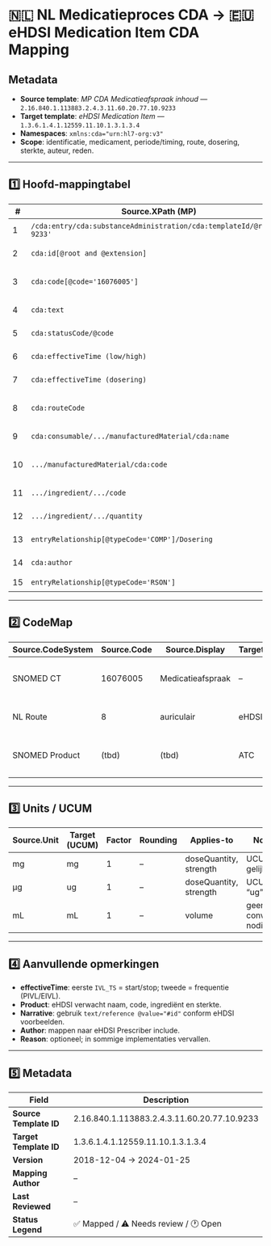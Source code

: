 # 🇳🇱 NL Medicatieproces CDA → 🇪🇺 eHDSI Medication Item CDA Mapping

## Metadata

- **Source template**: *MP CDA Medicatieafspraak inhoud* — `2.16.840.1.113883.2.4.3.11.60.20.77.10.9233`
- **Target template**: *eHDSI Medication Item* — `1.3.6.1.4.1.12559.11.10.1.3.1.3.4`
- **Namespaces**: `xmlns:cda="urn:hl7-org:v3"`
- **Scope**: identificatie, medicament, periode/timing, route, dosering, sterkte, auteur, reden.

---

## 1️⃣ Hoofd-mappingtabel

| # | Source.XPath (MP) | Target.XPath (eHDSI) | Target.Cardinality | Datatype/Format | Transform.Expression | ValueSet/CodeSystem.Map | Conditions | Default/NullFlavor | Multiplicity/JoinKey | Status | Notes |
|---|---|---|---|---|---|---|---|---|---|---|---|
| 1 | `/cda:entry/cda:substanceAdministration/cda:templateId/@root='…9233'` | `/cda:entry/cda:substanceAdministration/cda:templateId/@root='…3.1.3.4'` | 1..1 | II→II | copy | – | – | – | – | ✅ Mapped | Template marker |
| 2 | `cda:id[@root and @extension]` | `cda:id[@root and @extension]` | 0..1 | II→II | copy | – | – | – | – | ✅ Mapped | Unieke entry ID |
| 3 | `cda:code[@code='16076005']` | `cda:code` | 1..1 | CD→CD | copy | SNOMED → ATC | – | – | – | ⚠️ Needs review | eHDSI gebruikt consumable voor medicament |
| 4 | `cda:text` | `cda:text/cda:reference/@value` | 0..1 | ED→TEL | set `#med-1` | – | narrative aanwezig | – | – | ✅ Mapped | Narrative anchor |
| 5 | `cda:statusCode/@code` | `cda:statusCode/@code` | 1..1 | CS→CS | copy | – | – | – | – | ✅ Mapped | status=completed |
| 6 | `cda:effectiveTime (low/high)` | `cda:effectiveTime (IVL_TS)` | 0..1 | TS→TS | normalize | – | – | – | – | ✅ Mapped | Start/stop-periode |
| 7 | `cda:effectiveTime (dosering)` | `cda:effectiveTime (PIVL_TS)` | 0..* | TS→TS | map pattern | – | – | – | – | ✅ Mapped | Frequentie/herhaling |
| 8 | `cda:routeCode` | `cda:routeCode` | 0..1 | CE→CE | map | NL→eHDSI route | – | – | – | ⚠️ Needs review | Routecodes afstemmen |
| 9 | `cda:consumable/.../manufacturedMaterial/cda:name` | `cda:consumable/.../manufacturedMaterial/cda:name` | 1..1 | ST→EN | copy | – | – | – | – | ✅ Mapped | Productnaam |
|10 | `.../manufacturedMaterial/cda:code` | `.../manufacturedMaterial/cda:code` | 0..1 | CD→CD | map | SNOMED → ATC | – | – | – | ⚠️ Needs review | Productcode |
|11 | `.../ingredient/.../code` | `.../ingredient/.../code` | 0..* | CD→CD | copy | SNOMED → ATC | – | – | key=code | ✅ Mapped | Ingrediënten |
|12 | `.../ingredient/.../quantity` | `.../ingredient/.../quantity` | 0..* | RTO/PQ | normalize ratio | UCUM | – | – | – | ✅ Mapped | Sterkte |
|13 | `entryRelationship[@typeCode='COMP']/Dosering` | `cda:doseQuantity` | 0..1 | PQ→PQ | extract value/unit | UCUM | – | – | – | ✅ Mapped | Dosering per inname |
|14 | `cda:author` | `cda:author` (Prescriber) | 0..1 | Participation | map | – | – | – | – | ✅ Mapped | Voorschrijver |
|15 | `entryRelationship[@typeCode='RSON']` | `Medication Reason Observation` | 0..1 | ActRef | link reason | – | – | – | – | 🕐 Open | Reden optioneel |

---

## 2️⃣ CodeMap

| Source.CodeSystem | Source.Code | Source.Display | Target.CodeSystem | Target.Code | Target.Display | Notes |
|---|---|---|---|---|---|---|
| SNOMED CT | 16076005 | Medicatieafspraak | – | – | – | Niet overnemen als productcode |
| NL Route | 8 | auriculair | eHDSI route VS | (tbd) | (tbd) | Route mapping vereist |
| SNOMED Product | (tbd) | (tbd) | ATC | (tbd) | (tbd) | Waar mogelijk ATC gebruiken |

---

## 3️⃣ Units / UCUM

| Source.Unit | Target (UCUM) | Factor | Rounding | Applies-to | Notes |
|---|---|---|---|---|---|
| mg | mg | 1 | – | doseQuantity, strength | UCUM gelijk |
| µg | ug | 1 | – | doseQuantity, strength | UCUM “ug” |
| mL | mL | 1 | – | volume | geen conversie nodig |

---

## 4️⃣ Aanvullende opmerkingen

- **effectiveTime**: eerste `IVL_TS` = start/stop; tweede = frequentie (PIVL/EIVL).  
- **Product**: eHDSI verwacht naam, code, ingrediënt en sterkte.  
- **Narrative**: gebruik `text/reference @value="#id"` conform eHDSI voorbeelden.  
- **Author**: mappen naar eHDSI Prescriber include.  
- **Reason**: optioneel; in sommige implementaties vervallen.

---

## 5️⃣ Metadata

| Field | Description |
|--------|--------------|
| **Source Template ID** | 2.16.840.1.113883.2.4.3.11.60.20.77.10.9233 |
| **Target Template ID** | 1.3.6.1.4.1.12559.11.10.1.3.1.3.4 |
| **Version** | 2018-12-04 → 2024-01-25 |
| **Mapping Author** | – |
| **Last Reviewed** | – |
| **Status Legend** | ✅ Mapped / ⚠️ Needs review / 🕐 Open |

